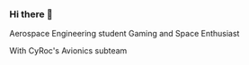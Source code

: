 ### Hi there 👋

Aerospace Engineering student
Gaming and Space Enthusiast

With CyRoc's Avionics subteam
